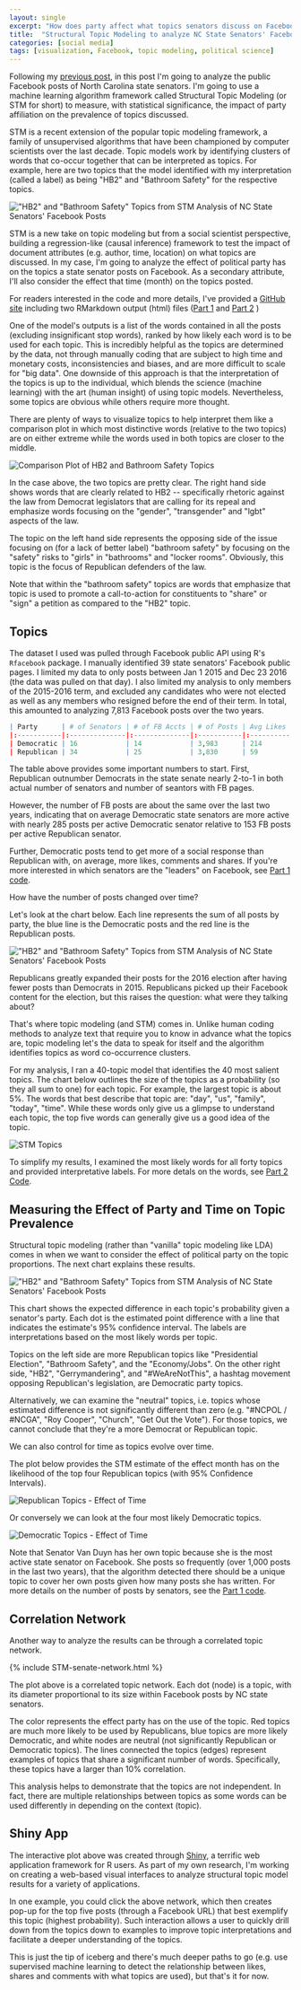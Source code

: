 ```yaml
---
layout: single
excerpt: "How does party affect what topics senators discuss on Facebook?" 
title:  "Structural Topic Modeling to analyze NC State Senators' Facebook Posts"
categories: [social media]
tags: [visualization, Facebook, topic modeling, political science]
---
```


Following my [previous post](https://wesslen.github.io/social%20media/nc-state-senator-twitter-network/), in this post I'm going to analyze the public Facebook posts of North Carolina state senators. I'm going to use a machine learning algorithm framework called Structural Topic Modeling (or STM for short) to measure, with statistical significance, the impact of party affiliation on the prevalence of topics discussed. 

STM is a recent extension of the popular topic modeling framework, a family of unsupervised algorithms that have been championed by computer scientists over the last decade. Topic models work by identifying clusters of words that co-occur together that can be interpreted as topics. For example, here are two topics that the model identified with my interpretation (called a label) as being "HB2" and "Bathroom Safety" for the respective topics.

!["HB2" and "Bathroom Safety" Topics from STM Analysis of NC State Senators' Facebook Posts](/images/STM-senate1.png)

STM is a new take on topic modeling but from a social scientist perspective, building a regression-like (causal inference) framework to test the impact of document attributes (e.g. author, time, location) on what topics are discussed. In my case, I'm going to analyze the effect of political party has on the topics a state senator posts on Facebook. As a secondary attribute, I'll also consider the effect that time (month) on the topics posted.

For readers interested in the code and more details, I've provided a [GitHub site](https://github.com/wesslen/NCStateSenateFacebook) including two RMarkdown output (html) files ([Part 1](https://htmlpreview.github.io/?https://github.com/wesslen/NCStateSenateFacebook/blob/master/code/STM-ncsenate-facebook-part1.html) and [Part 2](https://rawgit.com/wesslen/NCStateSenateFacebook/master/code/STM-ncsenate-facebook-part2.html) )

One of the model's outputs is a list of the words contained in all the posts (excluding insignificant stop words), ranked by how likely each word is to be used for each topic. This is incredibly helpful as the topics are determined by the data, not through manually coding that are subject to high time and monetary costs, inconsistencies and biases, and are more difficult to scale for "big data". One downside of this approach is that the interpretation of the topics is up to the individual, which blends the science (machine learning) with the art (human insight) of using topic models. Nevertheless, some topics are obvious while others require more thought.

There are plenty of ways to visualize topics to help interpret them like a comparison plot in which most distinctive words (relative to the two topics) are on either extreme while the words used in both topics are closer to the middle.

![Comparison Plot of HB2 and Bathroom Safety Topics](/images/STM-senate7.png)

In the case above, the two topics are pretty clear. The right hand side shows words that are clearly related to HB2 -- specifically rhetoric against the law from Democrat legislators that are calling for its repeal and emphasize words focusing on the "gender", "transgender" and "lgbt" aspects of the law. 

The topic on the left hand side represents the opposing side of the issue focusing on (for a lack of better label) "bathroom safety" by focusing on the "safety" risks to "girls" in "bathrooms" and "locker rooms". Obviously, this topic is the focus of Republican defenders of the law. 

Note that within the "bathroom safety" topics are words that emphasize that topic is used to promote a call-to-action for constituents to "share" or "sign" a petition as compared to the "HB2" topic. 

Topics
------------------------

The dataset I used was pulled through Facebook public API using R's `Rfacebook` package. I manually identified 39 state senators' Facebook public pages. I limited my data to only posts between Jan 1 2015 and Dec 23 2016 (the data was pulled on that day). I also limited my analysis to only members of the 2015-2016 term, and excluded any candidates who were not elected as well as any members who resigned before the end of their term. In total, this amounted to analyzing 7,813 Facebook posts over the two years. 

``` r
| Party      | # of Senators | # of FB Accts | # of Posts | Avg Likes | Avg Comments | Avg Shares |
|:-----------|:--------------|:--------------|:-----------|:----------|:-------------|:-----------|
| Democratic | 16            | 14            | 3,983      | 214       | 17           | 81         |
| Republican | 34            | 25            | 3,830      | 59        | 11           | 46         |
```

The table above provides some important numbers to start. First, Republican outnumber Democrats in the state senate nearly 2-to-1 in both actual number of senators and number of seantors with FB pages. 

However, the number of FB posts are about the same over the last two years, indicating that on average Democratic state senators are more active with nearly 285 posts per active Democratic senator relative to 153 FB posts per active Republican senator.

Further, Democratic posts tend to get more of a social response than Republican with, on average, more likes, comments and shares. If you're more interested in which senators are the "leaders" on Facebook, see [Part 1 code](https://htmlpreview.github.io/?https://github.com/wesslen/NCStateSenateFacebook/blob/master/code/STM-ncsenate-facebook-part1.html).

How have the number of posts changed over time?

Let's look at the chart below. Each line represents the sum of all posts by party, the blue line is the Democratic posts and the red line is the Republican posts.

!["HB2" and "Bathroom Safety" Topics from STM Analysis of NC State Senators' Facebook Posts](/images/STM-senate2.png)

Republicans greatly expanded their posts for the 2016 election after having fewer posts than Democrats in 2015. Republicans picked up their Facebook content for the election, but this raises the question: what were they talking about?

That's where topic modeling (and STM) comes in. Unlike human coding methods to analyze text that require you to know in advance what the topics are, topic modeling let's the data to speak for itself and the algorithm identifies topics as word co-occurrence clusters.

For my analysis, I ran a 40-topic model that identifies the 40 most salient topics. The chart below outlines the size of the topics as a probability (so they all sum to one) for each topic. For example, the largest topic is about 5%. The words that best describe that topic are: "day", "us", "family", "today", "time". While these words only give us a glimpse to understand each topic, the top five words can generally give us a good idea of the topic. 

![STM Topics](/images/STM-senate3.png)

To simplify my results, I examined the most likely words for all forty topics and provided interpretative labels. For more detals on the words, see [Part 2 Code](https://rawgit.com/wesslen/NCStateSenateFacebook/master/code/STM-ncsenate-facebook-part2.html). 

Measuring the Effect of Party and Time on Topic Prevalence
------------------------

Structural topic modeling (rather than "vanilla" topic modeling like LDA) comes in when we want to consider the effect of political party on the topic proportions. The next chart explains these results.

!["HB2" and "Bathroom Safety" Topics from STM Analysis of NC State Senators' Facebook Posts](/images/STM-senate4.png)

This chart shows the expected difference in each topic's probability given a senator's party. Each dot is the estimated point difference with a line that indicates the estimate's 95% confidence interval. The labels are interpretations based on the most likely words per topic.

Topics on the left side are more Republican topics like "Presidential Election", "Bathroom Safety", and the "Economy/Jobs". On the other right side, "HB2", "Gerrymandering", and "#WeAreNotThis", a hashtag movement opposing Republican's legislation, are Democratic party topics.

Alternatively, we can examine the "neutral" topics, i.e. topics whose estimated difference is not significantly different than zero (e.g. "#NCPOL / #NCGA", "Roy Cooper", "Church", "Get Out the Vote"). For those topics, we cannot conclude that they're a more Democrat or Republican topic. 

We can also control for time as topics evolve over time.

The plot below provides the STM estimate of the effect month has on the likelihood of the top four Republican topics (with 95% Confidence Intervals). 

![Republican Topics - Effect of Time](/images/STM-senate5.png)

Or conversely we can look at the four most likely Democratic topics.

![Democratic Topics - Effect of Time](/images/STM-senate6.png)

Note that Senator Van Duyn has her own topic because she is the most active state senator on Facebook. She posts so frequently (over 1,000 posts in the last two years), that the algorithm detected there should be a unique topic to cover her own posts given how many posts she has written. For more details on the number of posts by senators, see the [Part 1 code](https://htmlpreview.github.io/?https://github.com/wesslen/NCStateSenateFacebook/blob/master/code/STM-ncsenate-facebook-part1.html).

Correlation Network
------------------------

Another way to analyze the results can be through a correlated topic network. 

{% include STM-senate-network.html %}

The plot above is a correlated topic network. Each dot (node) is a topic, with its diameter proportional to its size within Facebook posts by NC state senators. 

The color represents the effect party has on the use of the topic. Red topics are much more likely to be used by Republicans, blue topics are more likely Democratic, and white nodes are neutral (not significantly Republican or Democratic topics). The lines connected the topics (edges) represent examples of topics that share a significant number of words. Specifically, these topics have a larger than 10% correlation.

This analysis helps to demonstrate that the topics are not independent. In fact, there are multiple relationships between topics as some words can be used differently in depending on the context (topic).

Shiny App
------------------------

The interactive plot above was created through [Shiny](http://shiny.rstudio.com), a terrific web application framework for R users. As part of my own research, I'm working on creating a web-based visual interfaces to analyze structural topic model results for a variety of applications. 

In one example, you could click the above network, which then creates pop-up for the top five posts (through a Facebook URL) that best exemplify this topic (highest probability). Such interaction allows a user to quickly drill down from the topics down to examples to improve topic interpretations and facilitate a deeper understanding of the topics.

This is just the tip of iceberg and there's much deeper paths to go (e.g. use supervised machine learning to detect the relationship between likes, shares and comments with what topics are used), but that's it for now.


